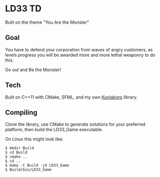 LD33 TD
=======

Built on the theme "You Are the Monster"


Goal
----

You have to defend your corporation from waves of angry customers, as levels progress you will be awarded more and more lethal weaponry to do this.

Go out and Be the Monster!


Tech
----

Built on C++11 with CMake, SFML, and my own [Kunlaboro](https://github.com/ace13/Kunlaboro) library.


Compiling
---------

Clone the library, use CMake to generate solutions for your preferred platform, then build the LD33_Game executable.

On Linux this might look like:
```
$ mkdir Build
$ cd Build
$ cmake ..
$ cd ..
$ make -C Build -j4 LD33_Game
$ Build/bin/LD33_Game
```